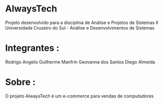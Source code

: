 # AlwaysTech
Projeto desenvolvido para a disciplina de Análise e Projetos de Sistemas II
Universidade Cruzeiro do Sul - Análise e Desenvolvimentos de Sistemas

# Integrantes : 

Rodrigo Angelis
Guilherme Manfrin
Geovanna dos Santos
Diego Almeida

# Sobre :

O projeto AlwaysTech é um e-commerce para vendas de computadores
